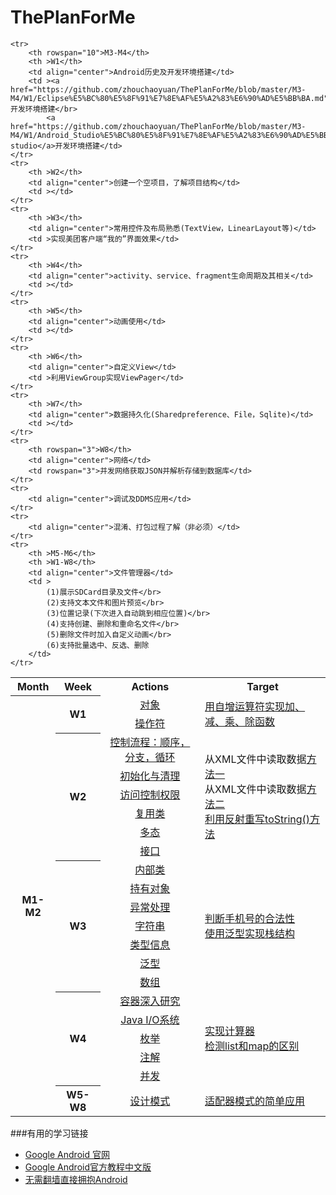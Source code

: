 # ThePlanForMe

<table >
	<tr>
		<th>Month</th>
		<th>Week</th>
		<th>Actions</th>
		<th>Target</th>
	</tr>
	<tr>
		<th rowspan="21">M1-M2</th>
		<th rowspan="2">W1</th>
		<td align="center"><a href="https://github.com/zhouchaoyuan/ThePlanForMe/blob/master/M1-M2/W1/%E5%85%B3%E4%BA%8E%E5%AF%B9%E8%B1%A1.md">对象</a></td>
		<td rowspan="2"><a href="https://github.com/zhouchaoyuan/ThePlanForMe/blob/master/M1-M2/W1/MyOperation.java">用自增运算符实现加、减、乘、除函数</a></td>
	</tr>
	<tr>
		<td align="center"><a href="https://github.com/zhouchaoyuan/ThePlanForMe/blob/master/M1-M2/W1/%E6%93%8D%E4%BD%9C%E7%AC%A6.md">操作符</a></td>
	</tr>
	<tr>
		<th rowspan="6">W2</th>
		<td align="center"><a href="https://github.com/zhouchaoyuan/ThePlanForMe/blob/master/M1-M2/W2/%E9%A1%BA%E5%BA%8F%EF%BC%8C%E5%88%86%E6%94%AF%EF%BC%8C%E5%BE%AA%E7%8E%AF.md">控制流程：顺序，分支，循环</a></td>
		<td rowspan="6">从XML文件中读取数据<a href="https://github.com/zhouchaoyuan/ThePlanForMe/blob/master/M1-M2/W2/ReadDataFromXMLFile.java">方法一</a></br>从XML文件中读取数据<a href="https://github.com/zhouchaoyuan/ThePlanForMe/blob/master/M1-M2/W2/ReadXMLFile.java">方法二</a></br><a href="https://github.com/zhouchaoyuan/ThePlanForMe/blob/master/M1-M2/W2/OverrideToString.java">利用反射重写toString()方法</a></td>
	</tr>
	<tr>
		<td align="center"><a href="https://github.com/zhouchaoyuan/ThePlanForMe/blob/master/M1-M2/W2/%E5%88%9D%E5%A7%8B%E5%8C%96%E4%B8%8E%E6%B8%85%E7%90%86.md">初始化与清理</a></td>
	</tr>
	<tr>
		<td align="center"><a href="https://github.com/zhouchaoyuan/ThePlanForMe/blob/master/M1-M2/W2/%E8%AE%BF%E9%97%AE%E6%8E%A7%E5%88%B6%E6%9D%83%E9%99%90.md">访问控制权限</a></td>
	</tr>
	<tr>
		<td align="center"><a href="https://github.com/zhouchaoyuan/ThePlanForMe/blob/master/M1-M2/W2/%E5%A4%8D%E7%94%A8%E7%B1%BB.md">复用类</a></td>
	</tr>
	<tr>
		<td align="center"><a href="https://github.com/zhouchaoyuan/ThePlanForMe/blob/master/M1-M2/W2/%E5%A4%9A%E6%80%81.md">多态</a></td>
	</tr>
	<tr>
		<td align="center"><a href="https://github.com/zhouchaoyuan/ThePlanForMe/blob/master/M1-M2/W2/%E6%8E%A5%E5%8F%A3.md">接口</a></td>
	</tr>
	<tr>
		<th rowspan="7">W3</th>
		<td align="center"><a href="https://github.com/zhouchaoyuan/ThePlanForMe/blob/master/M1-M2/W3/%E5%86%85%E9%83%A8%E7%B1%BB.md">内部类</a></td>
		<td rowspan="7"><a href="https://github.com/zhouchaoyuan/ThePlanForMe/blob/master/M1-M2/W3/CheckPhoneNumber.java">判断手机号的合法性</a></br><a href="https://github.com/zhouchaoyuan/ThePlanForMe/blob/master/M1-M2/W3/MyStack.java">使用泛型实现栈结构</a></td>
	</tr>
	<tr>
		<td align="center"><a href="https://github.com/zhouchaoyuan/ThePlanForMe/blob/master/M1-M2/W3/%E6%8C%81%E6%9C%89%E5%AF%B9%E8%B1%A1.md">持有对象</a></td>
	</tr>
	<tr>
		<td align="center"><a href="https://github.com/zhouchaoyuan/ThePlanForMe/blob/master/M1-M2/W3/%E5%BC%82%E5%B8%B8%E5%A4%84%E7%90%86.md">异常处理</a></td>
	</tr>
	<tr>
		<td align="center"><a href="https://github.com/zhouchaoyuan/ThePlanForMe/blob/master/M1-M2/W3/%E5%AD%97%E7%AC%A6%E4%B8%B2.md">字符串</a></td>
	</tr>
	<tr>
		<td align="center"><a href="https://github.com/zhouchaoyuan/ThePlanForMe/blob/master/M1-M2/W3/%E7%B1%BB%E5%9E%8B%E4%BF%A1%E6%81%AF.md">类型信息</a></td>
	</tr>
	<tr>
		<td align="center"><a href="https://github.com/zhouchaoyuan/ThePlanForMe/blob/master/M1-M2/W3/%E6%B3%9B%E5%9E%8B.md">泛型</a></td>
	</tr>
	<tr>
		<td align="center"><a href="https://github.com/zhouchaoyuan/ThePlanForMe/blob/master/M1-M2/W3/%E6%95%B0%E7%BB%84.md">数组</a></td>
	</tr>
	<tr>
		<th rowspan="5">W4</th>
		<td align="center"><a href="https://github.com/zhouchaoyuan/ThePlanForMe/blob/master/M1-M2/W4/%E5%AE%B9%E5%99%A8%E6%B7%B1%E5%85%A5%E7%A0%94%E7%A9%B6.md">容器深入研究</a></td>
		<td rowspan="5"><a href="https://github.com/zhouchaoyuan/ThePlanForMe/blob/master/M1-M2/W4/Calculator.java">实现计算器</a></br><a href="https://github.com/zhouchaoyuan/ThePlanForMe/blob/master/M1-M2/W4/ListAndMapDemo.java">检测list和map的区别</a></td>
	</tr>
	<tr>
		<td align="center"><a href="https://github.com/zhouchaoyuan/ThePlanForMe/blob/master/M1-M2/W4/Java%20IO%E7%B3%BB%E7%BB%9F.md">Java I/O系统</a></td>
	</tr>
	<tr>
		<td align="center"><a href="https://github.com/zhouchaoyuan/ThePlanForMe/blob/master/M1-M2/W4/%E6%9E%9A%E4%B8%BE.md">枚举</a></td>
	</tr>
	<tr>
		<td align="center"><a href="https://github.com/zhouchaoyuan/ThePlanForMe/blob/master/M1-M2/W4/%E6%B3%A8%E8%A7%A3.md">注解</a></td>
	</tr>
	<tr>
		<td align="center"><a href="https://github.com/zhouchaoyuan/ThePlanForMe/blob/master/M1-M2/W4/%E5%B9%B6%E5%8F%91.md">并发</a></td>
	</tr>
	<tr>
		<th >W5-W8</th>
		<td align="center"><a href="https://github.com/zhouchaoyuan/ThePlanForMe/tree/master/M1-M2/W5-W8">设计模式</a></td>
		<td><a href="https://github.com/zhouchaoyuan/ThePlanForMe/blob/master/M1-M2/W5-W8/%E9%80%82%E9%85%8D%E5%99%A8%E6%A8%A1%E5%BC%8F.md">适配器模式的简单应用</a></td>
	</tr>

	<tr>
		<th rowspan="10">M3-M4</th>
		<th >W1</th>
		<td align="center">Android历史及开发环境搭建</td>
		<td ><a href="https://github.com/zhouchaoyuan/ThePlanForMe/blob/master/M3-M4/W1/Eclipse%E5%BC%80%E5%8F%91%E7%8E%AF%E5%A2%83%E6%90%AD%E5%BB%BA.md">eclipse</a>开发环境搭建</br>
			<a href="https://github.com/zhouchaoyuan/ThePlanForMe/blob/master/M3-M4/W1/Android_Studio%E5%BC%80%E5%8F%91%E7%8E%AF%E5%A2%83%E6%90%AD%E5%BB%BA.md">android studio</a>开发环境搭建</td>
	</tr>
	<tr>
		<th >W2</th>
		<td align="center">创建一个空项目，了解项目结构</td>
		<td ></td>
	</tr>
	<tr>
		<th >W3</th>
		<td align="center">常用控件及布局熟悉(TextView，LinearLayout等)</td>
		<td >实现美团客户端“我的”界面效果</td>
	</tr>
	<tr>
		<th >W4</th>
		<td align="center">activity、service、fragment生命周期及其相关</td>
		<td ></td>
	</tr>
	<tr>
		<th >W5</th>
		<td align="center">动画使用</td>
		<td ></td>
	</tr>
	<tr>
		<th >W6</th>
		<td align="center">自定义View</td>
		<td >利用ViewGroup实现ViewPager</td>
	</tr>
	<tr>
		<th >W7</th>
		<td align="center">数据持久化(Sharedpreference、File，Sqlite)</td>
		<td ></td>
	</tr>
	<tr>
		<th rowspan="3">W8</th>
		<td align="center">网络</td>
		<td rowspan="3">并发网络获取JSON并解析存储到数据库</td>
	</tr>
	<tr>
		<td align="center">调试及DDMS应用</td>
	</tr>
	<tr>
		<td align="center">混淆、打包过程了解（非必须）</td>
	</tr>
	<tr>
		<th >M5-M6</th>
		<th >W1-W8</th>
		<td align="center">文件管理器</td>
		<td >	
			(1)展示SDCard目录及文件</br>
			(2)支持文本文件和图片预览</br>
			(3)位置记录(下次进入自动跳到相应位置)</br>
			(4)支持创建、删除和重命名文件</br>
			(5)删除文件时加入自定义动画</br>
			(6)支持批量选中、反选、删除
		</td>
	</tr>
</table>


###有用的学习链接

- [Google Android 官网](https://developer.android.com/training/index.html)
- [Google Android官方教程中文版](http://hukai.me/android-training-course-in-chinese/index.html)
- [无需翻墙直接拥抱Android](http://www.androiddevtools.cn/)